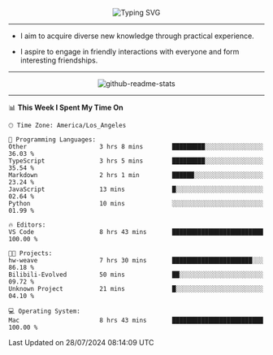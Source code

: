 <p align="center">
  <img src="https://readme-typing-svg.demolab.com?font=Fira+Code&weight=500&size=32&duration=2500&pause=1600&center=true&vCenter=true&random=false&width=1024&height=64&lines=Hi+there+%F0%9F%91%8B;I'm+delighted+you+could+make+it+here+%F0%9F%8E%89;I'm+Harry%2C+a+college+student+still+finding+my+way" alt="Typing SVG" />
</p>


---


- I aim to acquire diverse new knowledge through practical experience.

- I aspire to engage in friendly interactions with everyone and form interesting friendships.


---


<p align="center">
  <img src="https://github-readme-stats.vercel.app/api?username=Harry-Jing&show_icons=true" alt="github-readme-stats"/>
</p>


---

<!--START_SECTION:waka-->
📊 **This Week I Spent My Time On** 

```text
🕑︎ Time Zone: America/Los_Angeles

💬 Programming Languages: 
Other                    3 hrs 8 mins        █████████░░░░░░░░░░░░░░░░   36.03 % 
TypeScript               3 hrs 5 mins        █████████░░░░░░░░░░░░░░░░   35.54 % 
Markdown                 2 hrs 1 min         ██████░░░░░░░░░░░░░░░░░░░   23.24 % 
JavaScript               13 mins             █░░░░░░░░░░░░░░░░░░░░░░░░   02.64 % 
Python                   10 mins             ░░░░░░░░░░░░░░░░░░░░░░░░░   01.99 % 

🔥 Editors: 
VS Code                  8 hrs 43 mins       █████████████████████████   100.00 % 

🐱‍💻 Projects: 
hw-weave                 7 hrs 30 mins       ██████████████████████░░░   86.18 % 
Bilibili-Evolved         50 mins             ██░░░░░░░░░░░░░░░░░░░░░░░   09.72 % 
Unknown Project          21 mins             █░░░░░░░░░░░░░░░░░░░░░░░░   04.10 % 

💻 Operating System: 
Mac                      8 hrs 43 mins       █████████████████████████   100.00 % 
```


 Last Updated on 28/07/2024 08:14:09 UTC
<!--END_SECTION:waka-->
